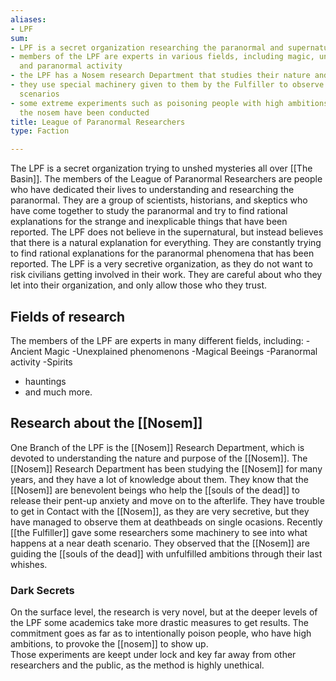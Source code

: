 ```yaml
---
aliases:
- LPF
sum:
- LPF is a secret organization researching the paranormal and supernatural
- members of the LPF are experts in various fields, including magic, unexplained phenomena
  and paranormal activity
- the LPF has a Nosem research Department that studies their nature and purpose
- they use special machinery given to them by the Fulfiller to observe at near death
  scenarios
- some extreme experiments such as poisoning people with high ambitions to provoke
  the nosem have been conducted
title: League of Paranormal Researchers
type: Faction

---
```




The LPF is a secret organization trying to unshed mysteries all over [[The Basin]].
The members of the League of Paranormal Researchers are people who have dedicated their lives to understanding and researching the paranormal. They are a group of scientists, historians, and skeptics who have come together to study the paranormal and try to find rational explanations for the strange and inexplicable things that have been reported.
The LPF does not believe in the supernatural, but instead believes that there is a natural explanation for everything. They are constantly trying to find rational explanations for the paranormal phenomena that has been reported.
The LPF is a very secretive organization, as they do not want to risk civilians getting involved in their work. They are careful about who they let into their organization, and only allow those who they trust.


## Fields of research

The members of the LPF are experts in many different fields, including:
-Ancient Magic
-Unexplained phenomenons
-Magical Beeings
-Paranormal activity
-Spirits

- hauntings
- and much more.

## Research about the [[Nosem]]

One Branch of the LPF is the [[Nosem]] Research Department, which is devoted to understanding the nature and purpose of the [[Nosem]].
The [[Nosem]] Research Department has been studying the [[Nosem]] for many years, and they have a lot of knowledge about them. They know that the [[Nosem]] are benevolent beings who help the [[souls of the dead]] to release their pent-up anxiety and move on to the afterlife.
They have trouble to get in Contact with the [[Nosem]], as they are very secretive, but they have managed to observe them at deathbeads on single ocasions.
Recently [[the Fulfiller]] gave some researchers some machinery to see into what happens at a near death scenario.
They observed that the [[Nosem]] are guiding the [[souls of the dead]] with unfulfilled ambitions through their last whishes.

### Dark Secrets

On the surface level, the research is very novel, but at the deeper levels of the LPF some academics take more drastic measures to get results.
The commitment goes as far as to intentionally poison people, who have high ambitions, to provoke the [[nosem]] to show up.  
Those experiments are keept under lock and key far away from other researchers and the public, as the method is highly unethical.

  
